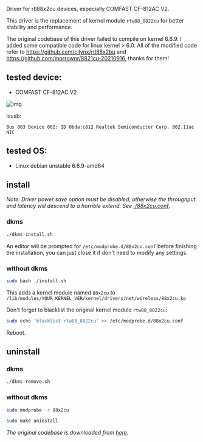 Driver for rtl88x2cu devices, especially COMFAST CF-812AC V2.

This driver is the replacement of kernel module `rtw88_8822cu` for better stability and performance.

The original codebase of this driver failed to compile on kernel 6.6.9. I added some compatible code for linux kernel > 6.0. All of the modified code refer to https://github.com/cilynx/rtl88x2bu and https://github.com/morrownr/8821cu-20210916, thanks for them!

## tested device:

- COMFAST CF-812AC V2

![img](https://i.ibb.co/HPLhGny/COMFAST-CF-812-AC-V2.jpg)

lsusb:

```console
Bus 003 Device 002: ID 0bda:c812 Realtek Semiconductor Corp. 802.11ac NIC
```

## tested OS:

- Linux debian unstable 6.6.9-amd64

## install

*Note: Driver power save option must be disabled, otherwise the throughput and latency will descend to a horrible extend. See [./88x2cu.conf](./88x2cu.conf)*.

### dkms

```bash
./dkms-install.sh
```
An editor will be prompted for `/etc/modprobe.d/88x2cu.conf` before finishing the installation, you can just close it if don't need to modify any settings.

### without dkms

```bash
sudo bash ./install.sh
```

This adds a kernel module named `88x2cu` to `/lib/modules/YOUR_KERNEL_VER/kernel/drivers/net/wireless/88x2cu.ko`

Don't forget to blacklist the original kernel module `rtw88_8822cu`:

```bash
sudo echo 'blacklist rtw88_8822cu' >> /etc/modprobe.d/88x2cu.conf
```

Reboot.

## uninstall

### dkms

```bash
./dkms-remove.sh
```

### without dkms

```bash
sudo modprobe -r 88x2cu

sudo make uninstall
```

*The original codebase is downloaded from [here](http://en.comfast.com.cn/uploadfile/2023/1030/20231030025136473.zip).*
